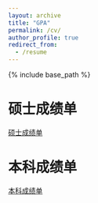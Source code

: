 ```yaml
---
layout: archive
title: "GPA"
permalink: /cv/
author_profile: true
redirect_from:
  - /resume
---
```


{% include base_path %}


硕士成绩单
======
[硕士成绩单](../assets/Master_transcript.pdf)

本科成绩单
======
[本科成绩单](../assets/undergraduate_transcript.pdf)

  
